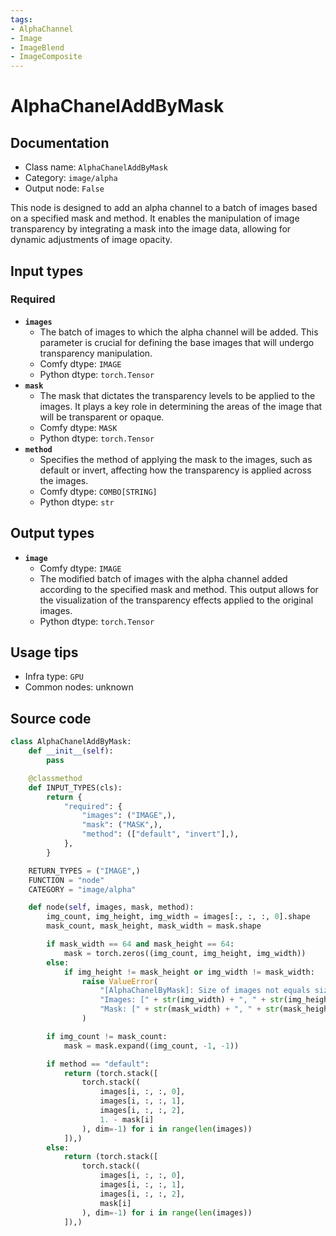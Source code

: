 ```yaml
---
tags:
- AlphaChannel
- Image
- ImageBlend
- ImageComposite
---
```


# AlphaChanelAddByMask
## Documentation
- Class name: `AlphaChanelAddByMask`
- Category: `image/alpha`
- Output node: `False`

This node is designed to add an alpha channel to a batch of images based on a specified mask and method. It enables the manipulation of image transparency by integrating a mask into the image data, allowing for dynamic adjustments of image opacity.
## Input types
### Required
- **`images`**
    - The batch of images to which the alpha channel will be added. This parameter is crucial for defining the base images that will undergo transparency manipulation.
    - Comfy dtype: `IMAGE`
    - Python dtype: `torch.Tensor`
- **`mask`**
    - The mask that dictates the transparency levels to be applied to the images. It plays a key role in determining the areas of the image that will be transparent or opaque.
    - Comfy dtype: `MASK`
    - Python dtype: `torch.Tensor`
- **`method`**
    - Specifies the method of applying the mask to the images, such as default or invert, affecting how the transparency is applied across the images.
    - Comfy dtype: `COMBO[STRING]`
    - Python dtype: `str`
## Output types
- **`image`**
    - Comfy dtype: `IMAGE`
    - The modified batch of images with the alpha channel added according to the specified mask and method. This output allows for the visualization of the transparency effects applied to the original images.
    - Python dtype: `torch.Tensor`
## Usage tips
- Infra type: `GPU`
- Common nodes: unknown


## Source code
```python
class AlphaChanelAddByMask:
    def __init__(self):
        pass

    @classmethod
    def INPUT_TYPES(cls):
        return {
            "required": {
                "images": ("IMAGE",),
                "mask": ("MASK",),
                "method": (["default", "invert"],),
            },
        }

    RETURN_TYPES = ("IMAGE",)
    FUNCTION = "node"
    CATEGORY = "image/alpha"

    def node(self, images, mask, method):
        img_count, img_height, img_width = images[:, :, :, 0].shape
        mask_count, mask_height, mask_width = mask.shape

        if mask_width == 64 and mask_height == 64:
            mask = torch.zeros((img_count, img_height, img_width))
        else:
            if img_height != mask_height or img_width != mask_width:
                raise ValueError(
                    "[AlphaChanelByMask]: Size of images not equals size of mask. " +
                    "Images: [" + str(img_width) + ", " + str(img_height) + "] - " +
                    "Mask: [" + str(mask_width) + ", " + str(mask_height) + "]."
                )

        if img_count != mask_count:
            mask = mask.expand((img_count, -1, -1))

        if method == "default":
            return (torch.stack([
                torch.stack((
                    images[i, :, :, 0],
                    images[i, :, :, 1],
                    images[i, :, :, 2],
                    1. - mask[i]
                ), dim=-1) for i in range(len(images))
            ]),)
        else:
            return (torch.stack([
                torch.stack((
                    images[i, :, :, 0],
                    images[i, :, :, 1],
                    images[i, :, :, 2],
                    mask[i]
                ), dim=-1) for i in range(len(images))
            ]),)

```
